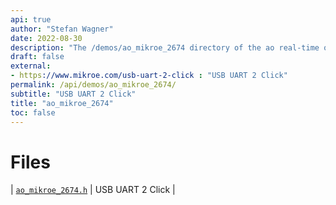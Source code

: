 ```yaml
---
api: true
author: "Stefan Wagner"
date: 2022-08-30
description: "The /demos/ao_mikroe_2674 directory of the ao real-time operating system."
draft: false
external:
- https://www.mikroe.com/usb-uart-2-click : "USB UART 2 Click"
permalink: /api/demos/ao_mikroe_2674/ 
subtitle: "USB UART 2 Click"
title: "ao_mikroe_2674"
toc: false
---
```


# Files

| [`ao_mikroe_2674.h`](ao_mikroe_2674.h.md) | USB UART 2 Click |

